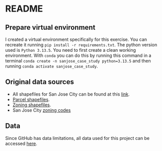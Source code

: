 
# README

## Prepare virtual environment
I created a virtual environment specifically for this exercise. You can recreate it running `pip install -r requirements.txt`. The python version used is `Python 3.13.5`. You need to first create a clean working environment. With `conda` you can do this by running this command in a terminal `conda create -n sanjose_case_study python=3.13.5` and then running `conda activate sanjose_case_study`. 

## Original data sources

- All shapefiles for San Jose City can be found at this [link](https://data.sanjoseca.gov/organization/maps-data). 
- [Parcel shapefiles](https://data.sanjoseca.gov/dataset/parcels/resource/3e23d2d0-e07d-4d13-addd-608cc3221bd5). 
- [Zoning shapefiles](https://data.sanjoseca.gov/dataset/zoning-districts/resource/3e2aacc3-f608-483e-85c6-f1be7e1e4995). 
- San Jose City [zoning codes](https://library.municode.com/ca/san_jose/codes/code_of_ordinances?nodeId=TIT20ZO_CH20.10GEPRZODI_20.10.060ZODIES)


## Data
Since GitHub has data limitations, all data used for this project can be accessed [here](https://drive.google.com/drive/folders/1rM17LTuIoiBh7mqlefV8dIxEGZeKY9fc?usp=sharing). 